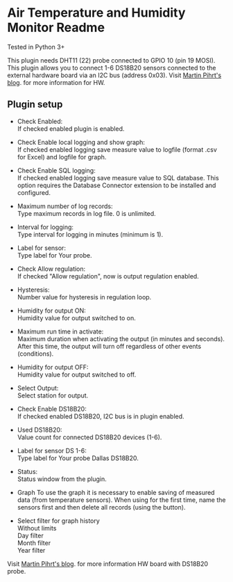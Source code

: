 Air Temperature and Humidity Monitor Readme
====

Tested in Python 3+

This plugin needs DHT11 (22) probe connected to GPIO 10 (pin 19 MOSI).   
This plugin allows you to connect 1-6 DS18B20 sensors connected to the external hardware board via an I2C bus (address 0x03). 
Visit [Martin Pihrt's blog](https://pihrt.com/elektronika/380-moje-raspberry-pi-plugin-ospy-mereni-teploty-pomoci-ds18b20). for more information for HW.

Plugin setup
-----------

* Check Enabled:  
  If checked enabled plugin is enabled.

* Check Enable local logging and show graph:  
  If checked enabled logging save measure value to logfile (format .csv for Excel) and logfile for graph.

* Check Enable SQL logging:  
  If checked enabled logging save measure value to SQL database. This option requires the Database Connector extension to be installed and configured.

* Maximum number of log records:  
  Type maximum records in log file. 0 is unlimited.  

* Interval for logging:  
  Type interval for logging in minutes (minimum is 1).

* Label for sensor:  
  Type label for Your probe.

* Check Allow regulation:  
  If checked "Allow regulation", now is output regulation enabled.

* Hysteresis:  
  Number value for hysteresis in regulation loop.

* Humidity for output ON:  
  Humidity value for output switched to on.

* Maximum run time in activate:  
  Maximum duration when activating the output (in minutes and seconds). After this time, the output will turn off regardless of other events (conditions).  

* Humidity for output OFF:  
  Humidity value for output switched to off.

* Select Output:  
  Select station for output.

* Check Enable DS18B20:  
  If checked enabled DS18B20, I2C bus is in plugin enabled.

* Used DS18B20:  
  Value count for connected DS18B20 devices (1-6).
  
* Label for sensor DS 1-6:  
  Type label for Your probe Dallas DS18B20.

* Status:  
  Status window from the plugin.

* Graph
  To use the graph it is necessary to enable saving of measured data (from temperature sensors). When using for the first time, name the sensors first and then delete all records (using the button). 

* Select filter for graph history  
  Without limits  
  Day filter  
  Month filter  
  Year filter

Visit [Martin Pihrt's blog](https://pihrt.com/elektronika/380-moje-raspberry-pi-plugin-ospy-mereni-teploty-pomoci-ds18b20). for more information HW board with DS18B20 probe.
